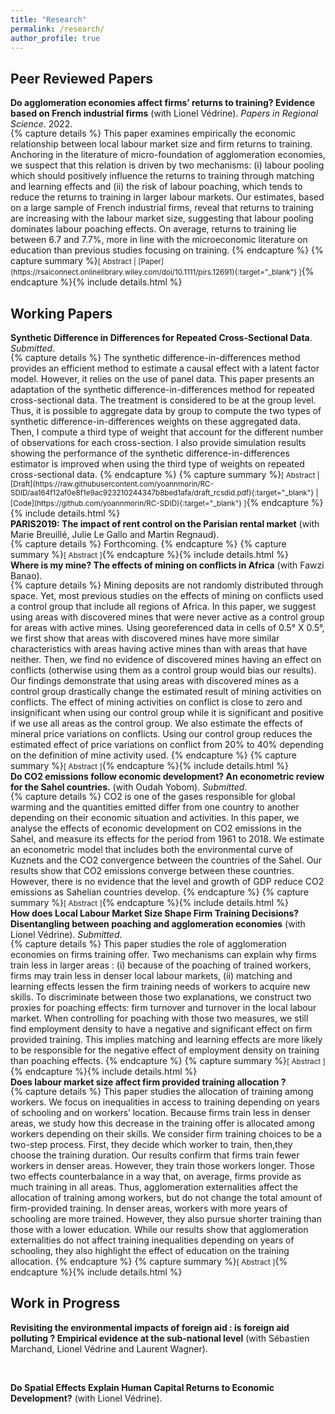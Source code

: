 ```yaml
---
title: "Research"
permalink: /research/
author_profile: true
---
```



## Peer Reviewed Papers
<div style="margin-bottom:-2px;"> <b>Do agglomeration economies affect firms’ returns to training? Evidence based on French industrial firms</b> (with Lionel Védrine). <em>Papers in Regional Science</em>. 2022.
</div>
{% capture details %}
This paper examines empirically the economic relationship between local labour market size and firm returns to training. Anchoring in the literature of micro-foundation of agglomeration economies, we suspect that this relation is driven by two mechanisms: (i) labour pooling which should positively influence the returns to training through matching and learning effects and (ii) the risk of labour poaching, which tends to reduce the returns to training in larger labour markets. Our estimates, based on a large sample of French industrial firms, reveal that returns to training are increasing with the labour market size, suggesting that labour pooling dominates labour poaching effects. On average, returns to training lie between 6.7 and 7.7%, more in line with the microeconomic literature on education than previous studies focusing on training.
{% endcapture %}
{% capture summary %}<small>[ <a style="cursor: pointer;"> Abstract</a> | [Paper](https://rsaiconnect.onlinelibrary.wiley.com/doi/10.1111/pirs.12691){:target="_blank"} ]</small>{% endcapture %}{% include details.html %}




## Working Papers
<div style="margin-bottom:-2px;"> <b>Synthetic Difference in Differences for Repeated Cross-Sectional Data</b>. <em>Submitted</em>.
</div>
{% capture details %}
The synthetic difference-in-differences method provides an efficient method to estimate a causal effect with a latent factor model. However, it relies on the use of panel data. This paper  presents an adaptation of the synthetic difference-in-differences method for repeated cross-sectional data. The treatment is considered to be at the group level. Thus, it is possible to aggregate data by group to compute the two types of synthetic difference-in-differences weights on these aggregated data. Then, I compute a third type of weight that account for the different number of observations for each cross-section. I also provide simulation results showing the performance of the synthetic difference-in-differences estimator is improved when using the third type of weights on repeated cross-sectional data.
{% endcapture %}
{% capture summary %}<small>[ <a style="cursor: pointer;"> Abstract</a> | [Draft](https://raw.githubusercontent.com/yoannmorin/RC-SDID/aa164f12af0e8f1e9ac923210244347b8bed1afa/draft_rcsdid.pdf){:target="_blank"} | [Code](https://github.com/yoannmorin/RC-SDID){:target="_blank"} ]</small>{% endcapture %}{% include details.html %}

<br>

<div style="margin-bottom:-2px;"> <b>PARIS2019: The impact of rent control on the Parisian rental market</b> (with Marie Breuillé, Julie Le Gallo and Martin Regnaud).
</div>
{% capture details %}
Forthcoming.
{% endcapture %}
{% capture summary %}<small>[ <a style="cursor: pointer;"> Abstract</a> ]</small>{% endcapture %}{% include details.html %}

<br>

<div style="margin-bottom:-2px;"> <b>Where is my mine? The effects of mining on conflicts in Africa</b> (with Fawzi Banao).
</div>
{% capture details %}
Mining deposits are not randomly distributed through space. Yet, most previous studies on the effects of mining on conflicts used a control group that include all regions of Africa. In this paper, we suggest using areas with discovered mines that were never active as a control group for areas with active mines. Using georeferenced data in cells of 0.5&deg; X 0.5&deg;, we first show that areas with discovered mines have more similar characteristics with areas having active mines than with areas that have neither. Then, we find no evidence of discovered mines having an effect on conflicts (otherwise using them as a control group would bias our results). Our findings demonstrate that using areas with discovered mines as a control group drastically change the estimated result of mining activities on conflicts. The effect of mining activities on conflict is close to zero and insignificant when using our control group while it is significant and positive if we use all areas as the control group. We also estimate the effects of mineral price variations on conflicts. Using our control group reduces the estimated effect of price variations on conflict from 20% to 40% depending on the definition of mine activity used.
{% endcapture %}
{% capture summary %}<small>[ <a style="cursor: pointer;"> Abstract</a> ]</small>{% endcapture %}{% include details.html %}

<br>

<div style="margin-bottom:-2px;"> <b>Do CO2 emissions follow economic development? An econometric review for the Sahel countries.</b> (with Oudah Yobom). <em>Submitted</em>.
</div>
{% capture details %}
CO2 is one of the gases responsible for global warming and the quantities emitted differ from one country to another depending on their economic situation and activities. In this paper, we analyse the effects of economic development on CO2 emissions in the Sahel, and measure its effects for the period from 1961 to 2018. We estimate an econometric model that includes both the environmental curve of Kuznets and the CO2 convergence between the countries of the Sahel. Our results show that CO2 emissions converge between these countries. However, there is no evidence that the level and growth of GDP reduce CO2 emissions as Sahelian countries develop.
{% endcapture %}
{% capture summary %}<small>[ <a style="cursor: pointer;"> Abstract</a> ]</small>{% endcapture %}{% include details.html %}

<br>

<div style="margin-bottom:-2px;"> <b>How does Local Labour Market Size Shape Firm Training Decisions? Disentangling between poaching and agglomeration economies</b> (with Lionel Védrine). <em>Submitted</em>.
</div>
{% capture details %}
This paper studies the role of agglomeration economies on firms training offer.  Two mechanisms can explain why firms train less in larger areas : (i) because of the poaching of trained workers, firms may train less in denser local labour markets, (ii)  matching and learning effects lessen the firm training needs of workers to acquire new skills. To discriminate between those two explanations, we construct two proxies for poaching effects: firm turnover and turnover in the local labour market. When controlling for poaching with those two measures, we still find employment density to have a negative and significant effect on firm provided training. This implies matching and learning effects are more likely to be responsible for the negative effect of employment density on training than poaching effects.
{% endcapture %}
{% capture summary %}<small>[ <a style="cursor: pointer;"> Abstract</a> ]</small>{% endcapture %}{% include details.html %}

<br>

<div style="margin-bottom:-2px;"> <b>Does labour market size affect firm provided training allocation ?</b>
</div>
{% capture details %}
This paper studies the allocation of training among workers. We focus on inequalities in access to training depending on years of schooling and on workers’ location. Because firms train less in denser areas, we study how this decrease in the training offer is allocated among workers depending on their skills. We consider firm training choices to be a two-step process. First, they decide which worker to train, then,they choose the training duration. Our results confirm that firms train fewer workers in denser areas. However, they train those workers longer. Those two effects counterbalance in a way that, on average, firms provide as much training in all areas. Thus, agglomeration externalities affect the allocation of training among workers, but do not change the total amount of firm-provided training. In denser areas, workers with more years of schooling are more trained. However, they also pursue shorter training than those with a lower education. While our results show that agglomeration externalities do not affect training inequalities depending on years of schooling, they also highlight the effect of education on the training allocation.
{% endcapture %}
{% capture summary %}<small>[ <a style="cursor: pointer;"> Abstract</a> ]</small>{% endcapture %}{% include details.html %}






## Work in Progress
<b>Revisiting the environmental impacts of foreign aid : is foreign aid polluting ? Empirical evidence at the sub-national level</b> (with Sébastien Marchand,
Lionel Védrine and Laurent Wagner).

<br>

<b>Do Spatial Effects Explain Human Capital Returns to Economic Development?</b> (with Lionel Védrine).
